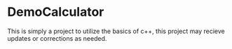 # DemoCalculator

This is simply a project to utilize the basics of c++, this project may recieve updates or corrections as needed.

